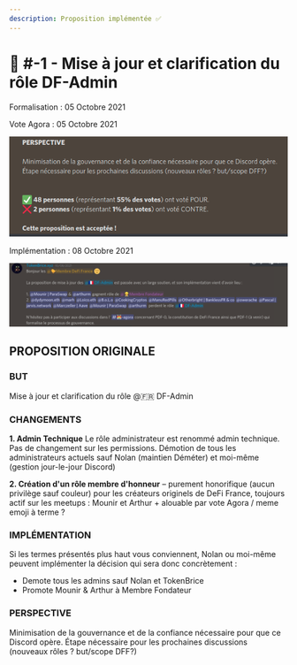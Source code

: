 ```yaml
---
description: Proposition implémentée ✅
---
```


# 📜 #-1 - Mise à jour et clarification du rôle DF-Admin

Formalisation : 05 Octobre 2021

Vote Agora : 05 Octobre 2021

![Résultats du vote sur PDF -1](../../.gitbook/assets/aaaa.png)

Implémentation : 08 Octobre 2021

![](../../.gitbook/assets/bbbb.png)

## **PROPOSITION ORIGINALE**

### **BUT**

Mise à jour et clarification du rôle @🇫🇷 DF-Admin

### **CHANGEMENTS**

**1. Admin Technique** Le rôle administrateur est renommé admin technique. Pas de changement sur les permissions. Démotion de tous les administrateurs actuels sauf Nolan (maintien Déméter) et moi-même (gestion jour-le-jour Discord)

**2. Création d'un rôle membre d'honneur** – purement honorifique (aucun privilège sauf couleur) pour les créateurs originels de DeFi France, toujours actif sur les meetups : Mounir et Arthur + alouable par vote Agora / meme emoji à terme ?

### **IMPLÉMENTATION**

Si les termes présentés plus haut vous conviennent, Nolan ou moi-même peuvent implémenter la décision qui sera donc concrètement :

* Demote tous les admins sauf Nolan et TokenBrice
* Promote Mounir & Arthur à Membre Fondateur

### **PERSPECTIVE**

Minimisation de la gouvernance et de la confiance nécessaire pour que ce Discord opère. Étape nécessaire pour les prochaines discussions (nouveaux rôles ? but/scope DFF?)
